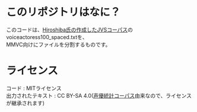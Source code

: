 # このリポジトリはなに？
このコードは、[Hiroshiba氏の作成したJVSコーパス](https://github.com/Hiroshiba/jvs_hiho)のvoiceactoress100_spaced.txtを、  
MMVC向けにファイルを分割するものです。  
# ライセンス 
コード : MITライセンス  
出力されたテキスト : CC BY-SA 4.0([声優統計コーパス](https://voice-statistics.github.io/)由来なので、ライセンスが継承されます)  
